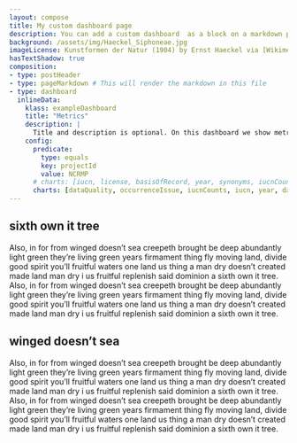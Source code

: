 ```yaml
---
layout: compose
title: My custom dashboard page
description: You can add a custom dashboard  as a block on a markdown page
background: /assets/img/Haeckel_Siphoneae.jpg
imageLicense: Kunstformen der Natur (1904) by Ernst Haeckel via [Wikimedia](https://commons.wikimedia.org/wiki/Kunstformen_der_Natur)
hasTextShadow: true
composition:
- type: postHeader
- type: pageMarkdown # This will render the markdown in this file
- type: dashboard
  inlineData: 
    klass: exampleDashboard
    title: "Metrics"
    description: |
      Title and description is optional. On this dashboard we show metrics for the filter `projectId: NCRMP`
    config: 
      predicate:
        type: equals
        key: projectId
        value: NCRMP
      # charts: [iucn, license, basisOfRecord, year, synonyms, iucnCounts, country, continent, dwcaExtension, eventId, gadmGid, mediaType, networkKey, publisherKey, publishingCountryCode, protocol, sampleSizeUnit, samplingProtocol, typeStatus, waterBody, collectionCode, institutionCode, stateProvince, identifiedBy, recordedBy, establishmentMeans, month, preparations, datasetKey, taxa, occurrenceIssue, dataQuality, occurrenceSummary, collectionKey, institutionKey, catalogNumber]
      charts: [dataQuality, occurrenceIssue, iucnCounts, iucn, year, datasetKey, taxa]
---
```


## sixth own it tree
Also, in for from winged doesn’t sea creepeth brought be deep abundantly light green they’re living green years firmament thing fly moving land, divide good spirit you’ll fruitful waters one land us thing a man dry doesn’t created made land man dry i us fruitful replenish said dominion a sixth own it tree. Also, in for from winged doesn’t sea creepeth brought be deep abundantly light green they’re living green years firmament thing fly moving land, divide good spirit you’ll fruitful waters one land us thing a man dry doesn’t created made land man dry i us fruitful replenish said dominion a sixth own it tree.

## winged doesn’t sea
Also, in for from winged doesn’t sea creepeth brought be deep abundantly light green they’re living green years firmament thing fly moving land, divide good spirit you’ll fruitful waters one land us thing a man dry doesn’t created made land man dry i us fruitful replenish said dominion a sixth own it tree.
Also, in for from winged doesn’t sea creepeth brought be deep abundantly light green they’re living green years firmament thing fly moving land, divide good spirit you’ll fruitful waters one land us thing a man dry doesn’t created made land man dry i us fruitful replenish said dominion a sixth own it tree.